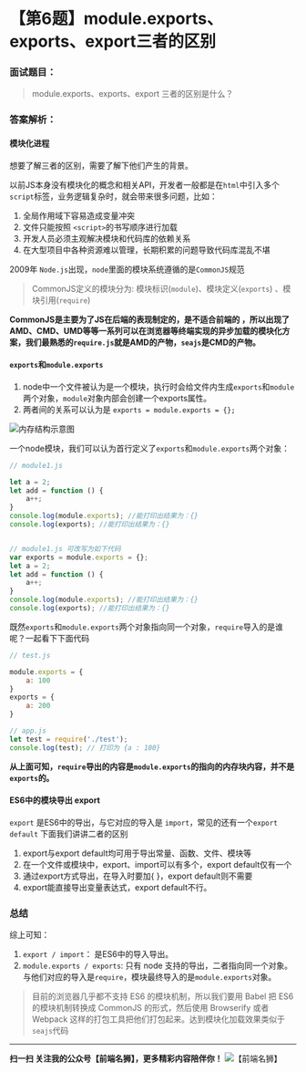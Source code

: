 # 【第6题】module.exports、exports、export三者的区别

### 面试题目：
> module.exports、exports、export 三者的区别是什么？

### 答案解析：

#### 模块化进程


想要了解三者的区别，需要了解下他们产生的背景。

以前JS本身没有模块化的概念和相关API，开发者一般都是在`html`中引入多个`script`标签，业务逻辑复杂时，就会带来很多问题，比如：
1. 全局作用域下容易造成变量冲突
2. 文件只能按照 `<script>`的书写顺序进行加载
3. 开发人员必须主观解决模块和代码库的依赖关系
4. 在大型项目中各种资源难以管理，长期积累的问题导致代码库混乱不堪

2009年 `Node.js`出现，`node`里面的模块系统遵循的是`CommonJS`规范
> CommonJS定义的模块分为: 模块标识(`module`)、模块定义(`exports`) 、模块引用(`require`)

**CommonJS是主要为了JS在后端的表现制定的，是不适合前端的
，所以出现了AMD、CMD、UMD等等一系列可以在浏览器等终端实现的异步加载的模块化方案，我们最熟悉的`require.js`就是AMD的产物，`seajs`是CMD的产物。**


#### `exports`和`module.exports`
1. node中一个文件被认为是一个模块，执行时会给文件内生成`exports`和`module`两个对象，`module`对象内部会创建一个exports属性。
2. 两者间的关系可以认为是 `exports = module.exports = {};`

![内存结构示意图](../images/33.png)

一个node模块，我们可以认为首行定义了`exports`和`module.exports`两个对象：

```js
// module1.js

let a = 2;
let add = function () {
    a++;
}
console.log(module.exports); //能打印出结果为：{}
console.log(exports); //能打印出结果为：{}


// module1.js 可改写为如下代码
var exports = module.exports = {};
let a = 2;
let add = function () {
    a++;
}
console.log(module.exports); //能打印出结果为：{}
console.log(exports); //能打印出结果为：{}

```

既然`exports`和`module.exports`两个对象指向同一个对象，`require`导入的是谁呢？一起看下下面代码
```js
// test.js

module.exports = {
    a: 100
}
exports = {
    a: 200
}

// app.js
let test = require('./test');
console.log(test); // 打印为 {a : 100}

```
**从上面可知，`require`导出的内容是`module.exports`的指向的内存块内容，并不是`exports`的。**

#### ES6中的模块导出 export

`export` 是ES6中的导出，与它对应的导入是 `import`，常见的还有一个`export default`
下面我们讲讲二者的区别

1. export与export default均可用于导出常量、函数、文件、模块等
2. 在一个文件或模块中，export、import可以有多个，export default仅有一个
3. 通过export方式导出，在导入时要加{ }，export default则不需要
4. export能直接导出变量表达式，export default不行。

### 总结
综上可知：
1. `export / import`： 是ES6中的导入导出。
2. `module.exports / exports`: 只有 node 支持的导出，二者指向同一个对象。与他们对应的导入是`require`，模块最终导入的是`module.exports`对象。

> 目前的浏览器几乎都不支持 ES6 的模块机制，所以我们要用 Babel 把 ES6 的模块机制转换成 CommonJS 的形式，然后使用 Browserify 或者 Webpack 这样的打包工具把他们打包起来。达到模块化加载效果类似于 `seajs`代码
***
 **扫一扫 关注我的公众号【前端名狮】，更多精彩内容陪伴你！**
![【前端名狮】](https://imgconvert.csdnimg.cn/aHR0cHM6Ly91cGxvYWQtaW1hZ2VzLmppYW5zaHUuaW8vdXBsb2FkX2ltYWdlcy8xNzcyODc5MC0xNWJkZDg1NjQyNzQ2MzNm)
